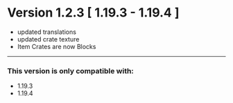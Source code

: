 # Version 1.2.3 [ 1.19.3 - 1.19.4 ]  

* updated translations
* updated crate texture
* Item Crates are now Blocks

---

### This version is only compatible with:

- 1.19.3
- 1.19.4